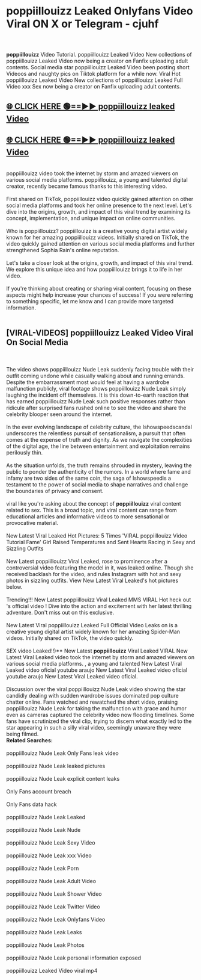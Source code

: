 <h1> poppiillouizz Leaked Onlyfans Video Viral ON X or Telegram - cjuhf </h1>

# 
<br>
<strong>poppiillouizz</strong> Video Tutorial. poppiillouizz Leaked Video New collections of  poppiillouizz Leaked Video now being a creator on Fanfix uploading adult contents. Social media star poppiillouizz Leaked Video been posting short Videoos and naughty pics on Tiktok platform for a while now. Viral Hot poppiillouizz Leaked Video New collections of poppiillouizz Leaked Full Video xxx Sex now being a creator on Fanfix uploading adult contents.
<br>

## [🌐 CLICK HERE 🟢==►► poppiillouizz leaked Video ](https://onlyclips.site?title=poppiillouizz&ref=git)


## [🌐 CLICK HERE 🟢==►► poppiillouizz leaked Video ](https://onlyclips.site?title=poppiillouizz&ref=git)

<br>
poppiillouizz video took the internet by storm and amazed viewers on various social media platforms. poppiillouizz, a young and talented digital creator, recently became famous thanks to this interesting video.
<br><br>
First shared on TikTok, poppiillouizz video quickly gained attention on other social media platforms and took her online presence to the next level. Let's dive into the origins, growth, and impact of this viral trend by examining its concept, implementation, and unique impact on online communities.
<br><br>
Who is poppiillouizz? poppiillouizz is a creative young digital artist widely known for her amazing poppiillouizz videos. Initially shared on TikTok, the video quickly gained attention on various social media platforms and further strengthened Sophia Rain's online reputation.
<br><br>
Let's take a closer look at the origins, growth, and impact of this viral trend. We explore this unique idea and how poppiillouizz brings it to life in her video.
<br><br>
If you're thinking about creating or sharing viral content, focusing on these aspects might help increase your chances of success! If you were referring to something specific, let me know and I can provide more targeted information.
<br><br>
<h2>[VIRAL-VIDEOS] poppiillouizz Leaked Video Viral On Social Media</h2>
<br><br>
The video shows poppiillouizz Nude Leak suddenly facing trouble with their outfit coming undone while casually walking about and running errands. Despite the embarrassment most would feel at having a wardrobe malfunction publicly, viral footage shows poppiillouizz Nude Leak simply laughing the incident off themselves. It is this down-to-earth reaction that has earned poppiillouizz Nude Leak such positive responses rather than ridicule after surprised fans rushed online to see the video and share the celebrity blooper seen around the internet.
<br><br>
In the ever evolving landscape of celebrity culture, the Ishowspeedscandal underscores the relentless pursuit of sensationalism, a pursuit that often comes at the expense of truth and dignity. As we navigate the complexities of the digital age, the line between entertainment and exploitation remains perilously thin.
<br><br>
As the situation unfolds, the truth remains shrouded in mystery, leaving the public to ponder the authenticity of the rumors. In a world where fame and infamy are two sides of the same coin, the saga of Ishowspeedis a testament to the power of social media to shape narratives and challenge the boundaries of privacy and consent.
<br><br>
viral like you're asking about the concept of <strong>poppiillouizz</strong> viral content related to sex. This is a broad topic, and viral content can range from educational articles and informative videos to more sensational or provocative material.
<br><br>
New Latest Viral Leaked Hot Pictures: 5 Times 'VIRAL poppiillouizz Video Tutorial Fame' Girl Raised Temperatures and Sent Hearts Racing in Sexy and Sizzling Outfits
<br><br>
New Latest poppiillouizz Viral Leaked, rose to prominence after a controversial video featuring the model in it, was leaked online. Though she received backlash for the video, and rules Instagram with hot and sexy photos in sizzling outfits. View New Latest Viral Leaked's hot pictures below.
<br><br>
Trending!!! New Latest poppiillouizz Viral Leaked MMS VIRAL Hot heck out 's official video ! Dive into the action and excitement with her latest thrilling adventure. Don't miss out on this exclusive.
<br><br>
New Latest Viral poppiillouizz Leaked Full Official Video Leaks on  is a creative young digital artist widely known for her amazing Spider-Man videos. Initially shared on TikTok, the video quickly.
<br><br>
SEX video Leaked!!)** New Latest <strong>poppiillouizz</strong> Viral Leaked VIRAL New Latest Viral Leaked video took the internet by storm and amazed viewers on various social media platforms. , a young and talented New Latest Viral Leaked video oficial youtube araujo New Latest Viral Leaked video oficial youtube araujo New Latest Viral Leaked video oficial.
<br><br>
Discussion over the viral poppiillouizz Nude Leak video showing the star candidly dealing with sudden wardrobe issues dominated pop culture chatter online. Fans watched and rewatched the short video, praising poppiillouizz Nude Leak for taking the malfunction with grace and humor even as cameras captured the celebrity video now flooding timelines. Some fans have scrutinized the viral clip, trying to discern what exactly led to the star appearing in such a silly viral video, seemingly unaware they were being filmed.
<br>
<strong>Related Searches:</strong>
<br><br>
poppiillouizz Nude Leak Only Fans leak video
<br><br>
poppiillouizz Nude Leak leaked pictures
<br><br>
poppiillouizz Nude Leak explicit content leaks
<br><br>
Only Fans account breach
<br><br>
Only Fans data hack
<br><br>
poppiillouizz Nude Leak Leaked
<br><br>
poppiillouizz Nude Leak Nude
<br><br>
poppiillouizz Nude Leak Sexy Video
<br><br>
poppiillouizz Nude Leak xxx Video
<br><br>
poppiillouizz Nude Leak Porn
<br><br>
poppiillouizz Nude Leak Adult Video
<br><br>
poppiillouizz Nude Leak Shower Video
<br><br>
poppiillouizz Nude Leak Twitter Video
<br><br>
poppiillouizz Nude Leak Onlyfans Video
<br><br>
poppiillouizz Nude Leak Leaks
<br><br>
poppiillouizz Nude Leak Photos
<br><br>
poppiillouizz Nude Leak personal information exposed
<br><br>
poppiillouizz Leaked Video viral mp4